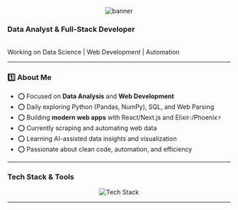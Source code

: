 <!-- Profile banner (optional) -->
<p align="center">
  <img src="https://capsule-render.vercel.app/api?type=waving&color=gradient&height=200&section=header&text=Welcome%20to%20My%20GitHub!&fontSize=40&fontAlign=50&fontColor=ffffff" alt="banner" />
</p>

<!-- <h1 align="center">Hi there, I'm Aex 🚀</h1> -->

<p align="center">
  <h3><b>Data Analyst & Full-Stack Developer</b></h3><br>
  Working on Data Science | Web Development | Automation<br>
</p>

<!-- <p align="center">
  <img src="https://komarev.com/ghpvc/?username=Harakirigi&style=flat-square&color=blue" alt="profile views" /> 
  <img alt="GitHub followers" src="https://img.shields.io/github/followers/Harakirigi?style=social" />
  <img src="https://img.shields.io/github/stars/Harakirigi?style=social" alt="GitHub Stars" />
</p> -->

---

### 1️⃣ About Me

- ⭕ Focused on **Data Analysis** and **Web Development**
- ⭕ Daily exploring Python (Pandas, NumPy), SQL, and Web Parsing
- ⭕ Building **modern web apps** with React/Next.js and Elixir💧/Phoenix⚡
- ⭕ Currently scraping and automating web data
- ⭕ Learning AI-assisted data insights and visualization
- ⭕ Passionate about clean code, automation, and efficiency

---

###  Tech Stack & Tools

<p align="center">
  <img src="https://skillicons.dev/icons?i=python,javascript,phoenix,react,nextjs,elixir,figma" alt="Tech Stack" />
</p>

---

<!-- ### 📊 GitHub Stats

<p align="center">
  <img src="https://github-readme-stats.vercel.app/api?username=Harakirigi&show_icons=true&theme=tokyonight&hide_border=true" alt="GitHub Stats" />
</p>

<p align="center">
  <img src="https://github-readme-streak-stats.herokuapp.com?user=Harakirigi&theme=tokyonight&hide_border=true" alt="GitHub Streak" />
</p>

<p align="center">
  <img src="https://github-readme-activity-graph.cyclic.app/graph?username=Harakirigi&theme=tokyo-night&hide_border=true" alt="Activity Graph" />
</p> -->

<!-- ---

### 🏆 GitHub Trophies

<p align="center">
  <img src="https://github-profile-trophy.vercel.app/?username=Harakirigi&theme=dracula&no-frame=true&row=2&column=4" alt="GitHub Trophies" />
</p> -->

<!-- ---

### 🐍 Contribution Snake

<p align="center">
  <img src="https://raw.githubusercontent.com/Harakirigi/Harakirigi/output/github-contribution-grid-snake.svg" alt="snake gif" />
</p>

--- -->

<!-- ### 📈 Top Languages

<p align="center">
  <img src="https://github-readme-stats.vercel.app/api/top-langs/?username=Harakirigi&layout=compact&theme=tokyonight&hide_border=true" alt="Top Languages" />
</p>

---

### 🔗 Connect with Me

<p align="center">
  <a href="https://linkedin.com/in/Harakirigi" target="_blank"><img src="https://img.shields.io/badge/-LinkedIn-blue?style=for-the-badge&logo=linkedin" alt="LinkedIn" /></a>
  <a href="mailto:nkomyt2@gmail.com"><img src="https://img.shields.io/badge/-Gmail-c14438?style=for-the-badge&logo=Gmail&logoColor=white" alt="Gmail" /></a>
</p> -->

<!-- ---

### 🚀 Latest Projects

- ⭕ **Web Parser App**: Automating data extraction from government stats platform
- ⭕ **Full-stack Web App**: Real-time messenger application with Phoenix Framework
- ⭕ **API Automation**: Automating workflows using Python and REST APIs -->
<!-- - ⭕ **Data Dashboard**: Visualizing market trends using Pandas & Matplotlib -->

<!-- ---

### 📚 Currently Learning

- Advanced Pandas & SQL optimization
- Real-time data streaming with Phoenix Channels
- Next.js 14 & Server Components
- ML-powered data visualizations

--- -->

<!-- ### ✍️ Latest Blog Posts *(Optional, auto update)*

- [How to Automate Data Parsing in Python](https://dev.to/Harakirigi/how-to-automate-data-parsing-in-python)
- [SQL Tricks for Data Analysts](https://dev.to/Harakirigi/sql-tricks-for-data-analysts)
- [Building Reactive Web Apps with Phoenix LiveView](https://dev.to/Harakirigi/building-reactive-web-apps-with-phoenix-liveview)

--- -->

<!-- <p align="center">✨ Thank you for visiting my profile! ✨</p>
<p align="center">
  <img src="https://readme-typing-svg.demolab.com?font=Fira+Code&size=24&pause=1000&center=true&width=435&lines=Keep+learning;Keep+building;Keep+exploring+data!" alt="Typing SVG" />
</p> -->
